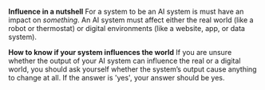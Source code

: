 **Influence in a nutshell**
For a system to be an AI system is must have an impact on *something*. An AI system must affect either the real world (like a robot or thermostat) or digital environments (like a website, app, or data system). 

**How to know if your system influences the world**
If you are unsure whether the output of your AI system can influence the real or a digital world, you should ask yourself whether the system’s output cause anything to change at all. If the answer is 'yes', your answer should be yes. 